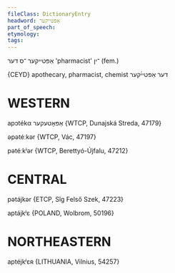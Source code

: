 ```yaml
---
fileClass: DictionaryEntry
headword: אַפּטייקער
part_of_speech: 
etymology: 
tags: 
---
```

אַפּטייקער
־ס
דער
'pharmacist'
־ין
(fem.)

{CEYD}
apothecary, pharmacist, chemist דער אַפּטיי֜קער

WESTERN
========

apɔtékα אַפּאָטעקער {WTCP, Dunajská Streda, 47179}

əpətéːkər {WTCP, Vác, 47197}

pətéːkʲər {WTCP, Berettyó-Újfalu, 47212}

CENTRAL
========

pətájkər {ETCP, Sîg Felső Szek, 47223}

aptájkʲɛ {POLAND, Wolbrom, 50196}

NORTHEASTERN
==============

aptéjkʲɛʀ {LITHUANIA, Vilnius, 54257}